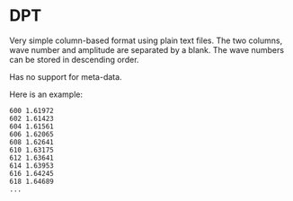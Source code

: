 # DPT

Very simple column-based format using plain text files. The two columns,
wave number and amplitude are separated by a blank.
The wave numbers can be stored in descending order.

Has no support for meta-data.

Here is an example:

```
600	1.61972
602	1.61423
604	1.61561
606	1.62065
608	1.62641
610	1.63175
612	1.63641
614	1.63953
616	1.64245
618	1.64689
...
```
